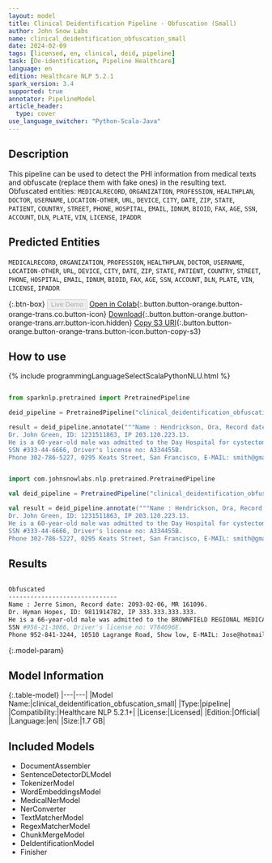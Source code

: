 ```yaml
---
layout: model
title: Clinical Deidentification Pipeline - Obfuscation (Small)
author: John Snow Labs
name: clinical_deidentification_obfuscation_small
date: 2024-02-09
tags: [licensed, en, clinical, deid, pipeline]
task: [De-identification, Pipeline Healthcare]
language: en
edition: Healthcare NLP 5.2.1
spark_version: 3.4
supported: true
annotator: PipelineModel
article_header:
  type: cover
use_language_switcher: "Python-Scala-Java"
---
```


## Description

This pipeline can be used to detect the PHI information from medical texts and obfuscate (replace them with fake ones) in the resulting text.
Obfuscated entities: `MEDICALRECORD`, `ORGANIZATION`, `PROFESSION`, `HEALTHPLAN`, `DOCTOR`, `USERNAME`, `LOCATION-OTHER`, `URL`, `DEVICE`, `CITY`, `DATE`, `ZIP`, `STATE`, `PATIENT`, `COUNTRY`, `STREET`, `PHONE`, `HOSPITAL`, `EMAIL`, `IDNUM`, `BIOID`, `FAX`, `AGE`, `SSN`, `ACCOUNT`, `DLN`, `PLATE`, `VIN`, `LICENSE`, `IPADDR`

## Predicted Entities

`MEDICALRECORD`, `ORGANIZATION`, `PROFESSION`, `HEALTHPLAN`, `DOCTOR`, `USERNAME`, `LOCATION-OTHER`, `URL`, `DEVICE`, `CITY`, `DATE`, `ZIP`, `STATE`, `PATIENT`, `COUNTRY`, `STREET`, `PHONE`, `HOSPITAL`, `EMAIL`, `IDNUM`, `BIOID`, `FAX`, `AGE`, `SSN`, `ACCOUNT`, `DLN`, `PLATE`, `VIN`, `LICENSE`, `IPADDR`

{:.btn-box}
<button class="button button-orange" disabled>Live Demo</button>
[Open in Colab](https://colab.research.google.com/github/JohnSnowLabs/spark-nlp-workshop/blob/master/healthcare-nlp/07.0.Pretrained_Clinical_Pipelines.ipynb){:.button.button-orange.button-orange-trans.co.button-icon}
[Download](https://s3.amazonaws.com/auxdata.johnsnowlabs.com/clinical/models/clinical_deidentification_obfuscation_small_en_5.2.1_3.4_1707497333600.zip){:.button.button-orange.button-orange-trans.arr.button-icon.hidden}
[Copy S3 URI](s3://auxdata.johnsnowlabs.com/clinical/models/clinical_deidentification_obfuscation_small_en_5.2.1_3.4_1707497333600.zip){:.button.button-orange.button-orange-trans.button-icon.button-copy-s3}

## How to use



<div class="tabs-box" markdown="1">
{% include programmingLanguageSelectScalaPythonNLU.html %}
  
```python

from sparknlp.pretrained import PretrainedPipeline

deid_pipeline = PretrainedPipeline("clinical_deidentification_obfuscation_small", "en", "clinical/models")

result = deid_pipeline.annotate("""Name : Hendrickson, Ora, Record date: 2093-01-13, MR 719435.
Dr. John Green, ID: 1231511863, IP 203.120.223.13.
He is a 60-year-old male was admitted to the Day Hospital for cystectomy on 12/17/1993.
SSN #333-44-6666, Driver's license no: A334455B.
Phone 302-786-5227, 0295 Keats Street, San Francisco, E-MAIL: smith@gmail.com.""")


```
```scala

import com.johnsnowlabs.nlp.pretrained.PretrainedPipeline

val deid_pipeline = PretrainedPipeline("clinical_deidentification_obfuscation_small", "en", "clinical/models")

val result = deid_pipeline.annotate("""Name : Hendrickson, Ora, Record date: 2093-01-13, MR 719435.
Dr. John Green, ID: 1231511863, IP 203.120.223.13.
He is a 60-year-old male was admitted to the Day Hospital for cystectomy on 12/17/1993.
SSN #333-44-6666, Driver's license no: A334455B.
Phone 302-786-5227, 0295 Keats Street, San Francisco, E-MAIL: smith@gmail.com.""")

```
</div>

## Results

```bash

Obfuscated
------------------------------
Name : Jerre Simon, Record date: 2093-02-06, MR 161096.
Dr. Hyman Hopes, ID: 9811914782, IP 333.333.333.333.
He is a 66-year-old male was admitted to the BROWNFIELD REGIONAL MEDICAL CENTER for cystectomy on 01/10/1994.
SSN #956-21-3086, Driver's license no: V784696E.
Phone 952-841-3244, 10510 Lagrange Road, Show low, E-MAIL: Jose@hotmail.com.

```

{:.model-param}
## Model Information

{:.table-model}
|---|---|
|Model Name:|clinical_deidentification_obfuscation_small|
|Type:|pipeline|
|Compatibility:|Healthcare NLP 5.2.1+|
|License:|Licensed|
|Edition:|Official|
|Language:|en|
|Size:|1.7 GB|

## Included Models

- DocumentAssembler
- SentenceDetectorDLModel
- TokenizerModel
- WordEmbeddingsModel
- MedicalNerModel
- NerConverter
- TextMatcherModel
- RegexMatcherModel
- ChunkMergeModel
- DeIdentificationModel
- Finisher
